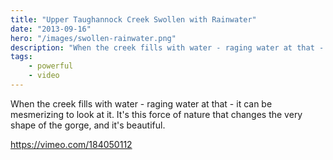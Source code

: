```yaml
---
title: "Upper Taughannock Creek Swollen with Rainwater"
date: "2013-09-16"
hero: "/images/swollen-rainwater.png"
description: "When the creek fills with water - raging water at that - it can be mesmerizing to look at it. It's this force of nature that changes the very shape of the gorge, and it's beautiful."
tags:
    - powerful
    - video
---
```


When the creek fills with water - raging water at that - it can be mesmerizing to look at it. It's this force of nature that changes the very shape of the gorge, and it's beautiful.

https://vimeo.com/184050112
